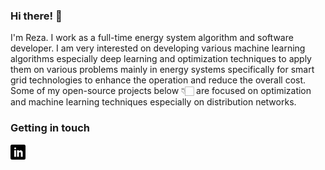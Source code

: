 ### Hi there! 👋

I'm Reza. I work as a full-time energy system algorithm and software developer. I am very interested on developing various machine learning algorithms especially deep learning and optimization techniques to apply them on various problems mainly in energy systems specifically for smart grid technologies to enhance the operation and reduce the overall cost. Some of my open-source projects below 👇🏻 are focused on optimization and machine learning techniques especially on distribution networks.

### Getting in touch

<a href="https://www.linkedin.com/in/reza-roofegarinejad/" title="Follow me on LinkedIn">
  <img
    width="24"
    alt="Follow me on LinkedIn"
    src="https://raw.githubusercontent.com//Reza-rn/Reza/master/assets/icons/linkedin.svg"
  /></a>
&nbsp;


<!-- Add website later here: [trekhleb.dev](https://trekhleb.dev)  -->
